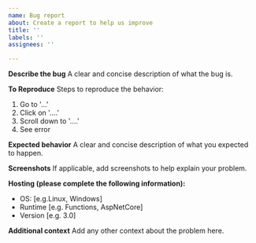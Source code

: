 ```yaml
---
name: Bug report
about: Create a report to help us improve
title: ''
labels: ''
assignees: ''

---
```


**Describe the bug**
A clear and concise description of what the bug is.

**To Reproduce**
Steps to reproduce the behavior:
1. Go to '...'
2. Click on '....'
3. Scroll down to '....'
4. See error

**Expected behavior**
A clear and concise description of what you expected to happen.

**Screenshots**
If applicable, add screenshots to help explain your problem.

**Hosting (please complete the following information):**
 - OS: [e.g.Linux, Windows]
 - Runtime [e.g. Functions, AspNetCore]
 - Version [e.g. 3.0]

**Additional context**
Add any other context about the problem here.
